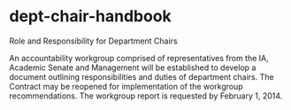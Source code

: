 dept-chair-handbook
===================

Role and Responsibility for Department Chairs

An accountability workgroup comprised of representatives from the IA, Academic Senate and Management will be established to develop a document outlining responsibilities and duties of department chairs. The Contract may be reopened for implementation of the workgroup recommendations. The workgroup report is requested by February 1, 2014.
